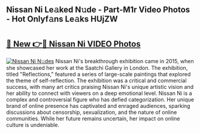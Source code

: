 ## Nissan Ni Le𝚊ked N𝚞de - Part-M1r Video Photos - Hot Onlyf𝚊ns Le𝚊ks HUjZW

# <h2><a href="http://ac31681.deff.icu/?id=Nissan+Ni">🔗 New 👉🔴 Nissan Ni VIDEO Photos</a></h2>

[![Nissan Ni N𝚞des](https://i.imgur.com/rIISA9y.gif)](http://ac31681.deff.icu/?id=Nissan+Ni)
Nissan Ni's breakthrough exhibition came in 2015, when she showcased her work at the Saatchi Gallery in London. The exhibition, titled "Reflections," featured a series of large-scale paintings that explored the theme of self-reflection. The exhibition was a critical and commercial success, with many art critics praising Nissan Ni's unique artistic vision and her ability to connect with viewers on a deep emotional level. Nissan Ni is a complex and controversial figure who has defied categorization. Her unique brand of online presence has captivated and enraged audiences, sparking discussions about censorship, sexualization, and the nature of online communities. While her future remains uncertain, her impact on online culture is undeniable.
